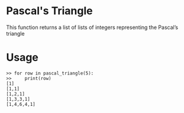 #  Pascal's Triangle
This function returns a list of lists of integers representing the Pascal’s triangle  
# Usage
```
>> for row in pascal_triangle(5):
>>     print(row)
[1]
[1,1]
[1,2,1]
[1,3,3,1]
[1,4,6,4,1]
```
